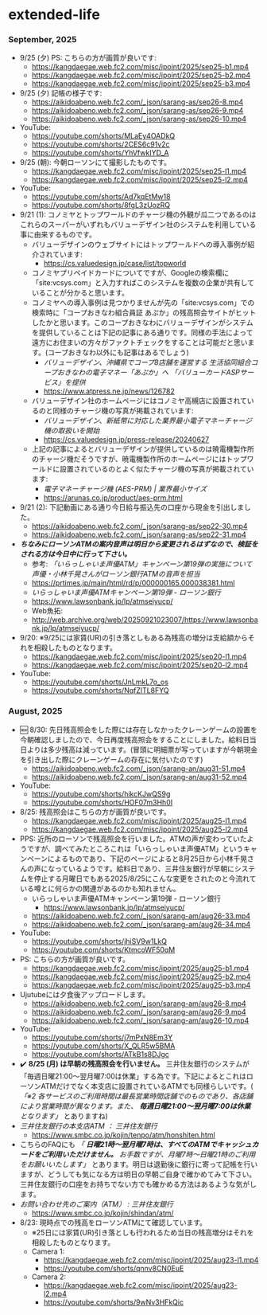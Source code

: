 # extended-life

### September, 2025 
- 9/25 (夕) PS: こちらの方が画質が良いです: 
  - https://kangdaegae.web.fc2.com/misc/ipoint/2025/sep25-b1.mp4
  - https://kangdaegae.web.fc2.com/misc/ipoint/2025/sep25-b2.mp4
  - https://kangdaegae.web.fc2.com/misc/ipoint/2025/sep25-b3.mp4
- 9/25 (夕) 記帳の様子です: 
  - https://aikidoabeno.web.fc2.com/_json/sarang-as/sep26-8.mp4
  - https://aikidoabeno.web.fc2.com/_json/sarang-as/sep26-9.mp4
  - https://aikidoabeno.web.fc2.com/_json/sarang-as/sep26-10.mp4
- YouTube: 
  - https://youtube.com/shorts/MLaEy4OADkQ
  - https://youtube.com/shorts/2CES6c91v2c
  - https://youtube.com/shorts/YhVfwkIYD_A
- 9/25 (朝): 今朝ローソンにて撮影したものです。 
  - https://kangdaegae.web.fc2.com/misc/ipoint/2025/sep25-l1.mp4
  - https://kangdaegae.web.fc2.com/misc/ipoint/2025/sep25-l2.mp4
- YouTube: 
  - https://youtube.com/shorts/Ad7kqEtMw18
  - https://youtube.com/shorts/8fgL3zUozRQ
- 9/21 (1): コノミヤとトップワールドのチャージ機の外観が瓜二つであるのはこれらのスーパーがいずれもバリューデザイン社のシステムを利用している事に由来するものです。 
  - バリューデザインのウェブサイトにはトップワールドへの導入事例が紹介されています: 
    - https://cs.valuedesign.jp/case/list/topworld
  - コノミヤプリペイドカードについてですが、Googleの検索欄に「site:vcsys.com」と入力すればこのシステムを複数の企業が共有していることが分かると思います。
  - コノミヤへの導入事例は見つかりませんが先の「site:vcsys.com」での検索時に「コープおきなわ組合員証 あぷか」の残高照会サイトがヒットしたかと思います。このコープおきなわにバリューデザインがシステムを提供していることは下記の記事にある通りです。同様の手法によって遠方にお住まいの方々がファクトチェックをすることは可能だと思います。(コープおきなわ以外にも記事はあるでしょう) 
    - *バリューデザイン、沖縄県でコープ8店舗を運営する 生活協同組合コープおきなわの電子マネー「あぷか」へ 「バリューカードASPサービス」を提供* 
    - https://www.atpress.ne.jp/news/126782
  - バリューデザイン社のホームページにはコノミヤ高槻店に設置されているのと同様のチャージ機の写真が掲載されています: 
    - *バリューデザイン、新紙幣に対応した業界最小電子マネーチャージ機の取扱いを開始* 
    - https://cs.valuedesign.jp/press-release/20240627
  - 上記の記事によるとバリューデザインが提供しているのは暁電機製作所のチャージ機だそうですが、暁電機製作所のホームページにはトップワールドに設置されているのとよく似たチャージ機の写真が掲載されています: 
    - *電子マネーチャージ機 (AES-PRM) | 業界最小サイズ* 
    - https://arunas.co.jp/product/aes-prm.html
- 9/21 (2): 下記動画にある通り今日給与振込先の口座から現金を引出しました。
  - https://aikidoabeno.web.fc2.com/_json/sarang-as/sep22-30.mp4
  - https://aikidoabeno.web.fc2.com/_json/sarang-as/sep22-31.mp4
- ***ちなみにローソンATMの案内音声は明日から変更されるはずなので、検証をされる方は今日中に行って下さい。*** 
  - 参考: *「いらっしゃいま声優ATM」キャンペーン第19弾の実施について　声優・小林千晃さんがローソン銀行ATMの音声を担当* 
  - https://prtimes.jp/main/html/rd/p/000000165.000038381.html
  - *いらっしゃいま声優ATMキャンペーン第19弾 - ローソン銀行* 
  - https://www.lawsonbank.jp/lp/atmseiyucp/
  - Web魚拓:
  - http://web.archive.org/web/20250921023007/https://www.lawsonbank.jp/lp/atmseiyucp/
- 9/20: ※9/25には家賃(UR)の引き落としもある為残高の増分は支給額からそれを相殺したものとなります。
  - https://kangdaegae.web.fc2.com/misc/ipoint/2025/sep20-l1.mp4
  - https://kangdaegae.web.fc2.com/misc/ipoint/2025/sep20-l2.mp4
- YouTube: 
  - https://youtube.com/shorts/JnLmkL7o_os
  - https://youtube.com/shorts/NqfZlTL8FYQ

### August, 2025 
- :new: 8/30: 先日残高照会をした際には存在しなかったクレーンゲームの設置を今朝確認しましたので、今日再度残高照会をすることにしました。給料日当日よりは多少残高は減っています。(冒頭に明細票が写っていますが今朝現金を引き出した際にクレーンゲームの存在に気付いたのです) 
  - https://aikidoabeno.web.fc2.com/_json/sarang-an/aug31-51.mp4
  - https://aikidoabeno.web.fc2.com/_json/sarang-an/aug31-52.mp4
- YouTube: 
  - https://youtube.com/shorts/hikcKJwQS9g
  - https://youtube.com/shorts/HOF07m3Hh0I
- 8/25: 残高照会はこちらの方が画質が良いです。 
  - https://kangdaegae.web.fc2.com/misc/ipoint/2025/aug25-l1.mp4
  - https://kangdaegae.web.fc2.com/misc/ipoint/2025/aug25-l2.mp4
- PPS: 近所のローソンで残高照会を行いました。ATMの声が変わっていたようですが、調べてみたところこれは「いらっしゃいま声優ATM」というキャンペーンによるものであり、下記のページによると8月25日から小林千晃さんの声になっているようです。給料日であり、三井住友銀行が早朝にシステムを停止する月曜日でもある2025/8/25にこんな変更をされたのと今流れている噂とに何らかの関連があるのかも知れません。 
  - いらっしゃいま声優ATMキャンペーン第19弾 - ローソン銀行 
    - https://www.lawsonbank.jp/lp/atmseiyucp/
  - https://aikidoabeno.web.fc2.com/_json/sarang-am/aug26-33.mp4
  - https://aikidoabeno.web.fc2.com/_json/sarang-am/aug26-34.mp4
- YouTube: 
  - https://youtube.com/shorts/jhiSV9w1LkQ
  - https://youtube.com/shorts/KtmcoWF50qM
- PS: こちらの方が画質が良いです。 
  - https://kangdaegae.web.fc2.com/misc/ipoint/2025/aug25-b1.mp4
  - https://kangdaegae.web.fc2.com/misc/ipoint/2025/aug25-b2.mp4
  - https://kangdaegae.web.fc2.com/misc/ipoint/2025/aug25-b3.mp4
- Ujutubeには夕食後アップロードします。 
  - https://aikidoabeno.web.fc2.com/_json/sarang-am/aug26-8.mp4
  - https://aikidoabeno.web.fc2.com/_json/sarang-am/aug26-9.mp4
  - https://aikidoabeno.web.fc2.com/_json/sarang-am/aug26-10.mp4
- YouTube: 
  - https://youtube.com/shorts/j7mPxN8Em3Y
  - https://youtube.com/shorts/X_QLR5w5BMA
  - https://youtube.com/shorts/ATkB1s8DJgc
- :heavy_check_mark: **8/25 (月) は早朝の残高照会を行いません。** 三井住友銀行のシステムが「毎週日曜21:00～翌月曜7:00は休業」する為です。下記によるとこれはローソンATMだけでなく本支店に設置されているATMでも同様らしいです。( *「※2 各サービスのご利用時間は最長営業時間店舗でのものであり、各店舗により営業時間が異なります。また、 **毎週日曜21:00～翌月曜7:00は休業** となります」* とありますね) 
- *三井住友銀行の本支店ATM ： 三井住友銀行* 
  - https://www.smbc.co.jp/kojin/tenpo/atm/honshiten.html
- こちらのFAQにも *「 **日曜21時～翌月曜7時は、すべてのATMでキャッシュカードをご利用いただけません。** お手数ですが、月曜7時～日曜21時のご利用をお願いいたします」* とあります。明日は退勤後に銀行に寄って記帳を行いますが、どうしても気になる方は明日の早朝ご自身で確かめてみて下さい。三井住友銀行の口座をお持ちでない方でも確かめる方法はあるような気がします。 
- *お問い合わせ先のご案内（ATM） : 三井住友銀行* 
  - https://www.smbc.co.jp/kojin/shindan/atm/
- 8/23: 現時点での残高をローソンATMにて確認しています。 
  - ※25日には家賃(UR)引き落としも行われるため当日の残高増分はそれを相殺したものとなります。
  - Camera 1: 
    - https://kangdaegae.web.fc2.com/misc/ipoint/2025/aug23-l1.mp4
    - https://youtube.com/shorts/qnnv8CN0EuE
  - Camera 2: 
    - https://kangdaegae.web.fc2.com/misc/ipoint/2025/aug23-l2.mp4
    - https://youtube.com/shorts/9wNv3HFkQic
